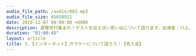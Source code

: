 ```yaml
---
audio_file_path: /audio/003.mp3
audio_file_size: 65650921
date: 2018-12-07 00:00:00 +0900
description: 直撃世代集まれ！ゲストを迎え淡い思い出について語ります。出演者：川上、円谷、アルル、ピッケル、村上 / 編集：あさマック
duration: "01:00:45"
layout: article
title: 3.【インターネット】ガラケーについて語ろう！【老人会】
---
```


